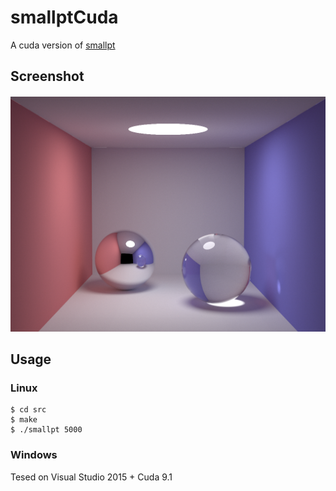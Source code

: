 # smallptCuda 
A cuda version of [smallpt](http://www.kevinbeason.com/smallpt/)

## Screenshot
![result](test.png)

## Usage 
### Linux 
    $ cd src
    $ make
    $ ./smallpt 5000

### Windows
Tesed on Visual Studio 2015 + Cuda 9.1
